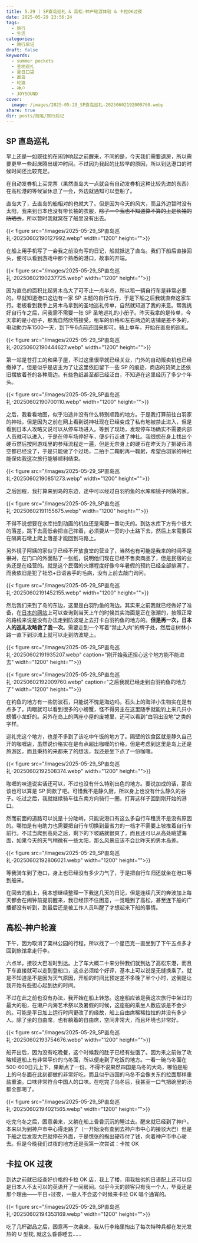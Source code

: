 ```yaml
---
title: 5.29 | SP直岛巡礼 & 高松-神户轮渡体验 & 卡拉OK过夜
date: 2025-05-29 23:56:24
tags:
  - 旅行
  - 生活
categories:
  - 旅行后记
draft: false
keywords:
  - summer pockets
  - 圣地巡礼
  - 夏日口袋
  - 直岛
  - 轮渡
  - 神户
  - JOYSOUND
cover:
  image: /images/2025-05-29_SP直岛巡礼-20250602192009760.webp
share: true
dir: posts/随笔/旅行后记
---
```


## SP 直岛巡礼

早上还是一如既往的在闹钟响起之前醒来，不同的是，今天我们需要退房，所以需要更早一些起床腾出缓冲时间。不过因为我起的比较早的原因，所以到达港口的时候时间还比较充足。

在自动发券机上买完票（果然直岛大一点就会有自动发券机这种比较先进的东西）在高松港的等候室休息了一会，外边就通知可以登船了。

直岛大了，去直岛的船相对的也就大了。但是因为今天的风大，而且外边暂时没有太阳，我来到日本也没有带长袖的衣服，~~除了一个我也不知道算不算的上是长袖的防晒衣~~，所以暂时我就窝在了船里没有出去。

{{< figure src="/images/2025-05-29_SP直岛巡礼-20250602190127992.webp"  width="1200" height="">}}

在船上用手机写了一会我之前没有写的日记，船就抵达了直岛。我们下船后直接回头，便可以看到游戏中那个熟悉的港口，故事的开端。

{{< figure src="/images/2025-05-29_SP直岛巡礼-20250602190237725.webp"  width="1200" height="">}}

因为直岛的面积比起男木岛大了可不止一点半点，所以租一辆自行车是非常必要的。早就知道港口这边有一家 SP 主题的自行车行，于是下船之后我就直奔这家车行。老板看到我手上男木岛拿到的圣地巡礼传单，自然就知道了我的来意。帮我挑好自行车之后，问我需不需要一张 SP 圣地巡礼的小册子。昨天我拿的是传单，今天拿的是小册子，那我自然欣然接受。租车的价格和左右两边的店铺是差不多的，电动助力车1500一天，到下午6点前还回来即可。骑上单车，开始在直岛的巡礼。

{{< figure src="/images/2025-05-29_SP直岛巡礼-20250602190444627.webp"  width="1200" height="">}}

第一站是苍打工的和果子屋，不过这里很早就已经关业，门外的自动贩卖机也已经撤掉了。但是似乎是店主为了让这里依旧留下一些 SP 的痕迹，商店的货架上还依旧摆放着苍的各种周边。有些色纸甚至都已经泛白，不知道在这里经历了多少个年头。

{{< figure src="/images/2025-05-29_SP直岛巡礼-20250602190700110.webp"  width="1200" height="">}}

之后，我看看地图，似乎沿途并没有什么特别顺路的地方。于是我打算前往白羽家的神社，但是因为之前在网上看到说神社现在已经变成了私有地被禁止进入，但是看到日本人攻略又说可以从停车场进入。等到了现场，发现停车场确实不需要内部人员就可以进入，于是在停车场停好车，便步行走进了神社。我很想在身上找出个硬币然后按照游戏里的参拜流程走一遍，但是无奈身上的硬币在昨天为了把硬币清空都已经没了，于是只能做了个过场，二拍手二鞠躬再一鞠躬，希望白羽家的神社能保佑我这次旅行能够顺利结束。

{{< figure src="/images/2025-05-29_SP直岛巡礼-20250602190851273.webp"  width="1200" height="">}}

之后回程，我打算来到岛的东边，途中可以经过白羽钓鱼的水库和镜子阿姨的家。

{{< figure src="/images/2025-05-29_SP直岛巡礼-20250602191155675.webp"  width="1200" height="">}}

不得不说想要在水库拍到动画的机位还是需要一番功夫的。到达水库下方有个很大的落差，跳下去高低会把自己摔着，必须要从一旁的小土路下去，然后上来需要踩在隔离石墩上爬上落差才能回到马路上。

另外镜子阿姨的家似乎已经不开放食堂的营业了，~~当然也有可能是我来的时间不是很对~~，在门口的外面贴了一张纸，说明他们现在已经不售卖商品了，但是民宿的业务还是在经营的。就是这个民宿的火爆程度好像今年暑假的预约已经全部排满了，而我依旧是犯了社恐+日语苦手的毛病，没有上前去敲门询问。

{{< figure src="/images/2025-05-29_SP直岛巡礼-20250602191452155.webp"  width="1200" height="">}}

然后我们来到了岛的东边，这里是白羽钓鱼的海边。其实来之前我就已经做好了准备，在[日本的网站](https://www.data.jma.go.jp/kaiyou/db/tide/suisan/suisan.php?stn=TA&ys=2025&ms=05&ds=18&ye=2025&me=06&de=01&S_HILO=on&LV=DL#hilo)上可以查询到当天上午的时候其实海面是正在涨潮的，按照正常的路线来说是没有办法走到防波堤上去打卡白羽钓鱼的地方的。**但是再一次，日本人的巡礼攻略救了我一次**。需要走到一个写着“禁止入内”的牌子处，然后走树林小路一直下到沙滩上就可以走到防波堤上。

{{< figure src="/images/2025-05-29_SP直岛巡礼-20250602191935207.webp" caption="刚开始我还担心这个地方能不能进去" width="1200" height="">}}

{{< figure src="/images/2025-05-29_SP直岛巡礼-20250602192009760.webp" caption="之后我就已经走到白羽钓鱼的地方了" width="1200" height="">}}

在钓鱼的地方有一些防波石，只能说不愧是海边吗，石头上的海洋小生物实在是有点多了。肉眼就可以看到很多的小螃蟹，怪不得男主在这里随手就能钓上来几只小螃蟹小龙虾的。另外在岛上的两座小屋的废墟里，还可以看到“白羽出没地”之类的字样。

巡礼完这个地方，也差不多到了该吃中午饭的地方了。隔壁的饮食区就是静久自己开的咖喱店，虽然说价格实在是有点超出咖喱的价格，但是考虑到这里是岛上还是旅游区，而且秉持的来都来了的想法，我还是坐下点了一份咖喱。

{{< figure src="/images/2025-05-29_SP直岛巡礼-20250602192508374.webp"  width="1200" height="">}}

咖喱的味道说实话还可以，不过也没有什么特别出色的地方。要说加成的话，那应该也可以算是 SP 同款了吧。可惜我不是静久厨，所以身上也没有什么静久的谷子。吃过之后，我就继续骑车往东南方向骑行一圈，打算这样子回到刚开始的港口。

然而前面的道路可以说是十分陡峭，只能说港口有这么多自行车租赁不是没有原因的。哪怕是有电助力也需要把自行车切换到最省力的一档才不需要上坡推着自行车前行。不过当爬到高处之后，剩下的下坡路就很爽了，而且还可以从高处眺望海面，如果今天的天气稍微有一些太阳，那么风景应该不会比昨天的男木岛差。

{{< figure src="/images/2025-05-29_SP直岛巡礼-20250602192806021.webp"  width="1200" height="">}}

等我骑车到了港口，身上也已经没有多少力气了，于是把自行车归还就坐在港口等到船来。

在回去的船上，我本想继续整理一下我这几天的日记，但是连续几天的奔波加上每天都会在闹钟前提前醒来，我已经顶不住困意，一觉睡到了高松，甚至连下船的广播都没有听到，到最后还是被工作人员叫醒了才想起来下船的事情。

## 高松-神户轮渡

下午，因为取消了栗林公园的行程，所以找了一个星巴克一直坐到了下午五点多才回到旅馆拿走行李。

六点半，接驳大巴准时到达。上了车大概二十来分钟我们就到达了高松东港，而且下车直接就可以走到登船口，这点必须给个好评，基本上可以说是无缝换乘了。就是不知道是不是因为天气原因，开船的时间比预定差不多晚了半个小时，这倒是让我开始有些担心起到达的时间。

不过在此之前也没有办法，我开始在船上转悠。这座船应该是我这次旅行中坐过的最大的船，在濑户内海艺术祭以及暑假的时候，这座船的乘坐人数应该是不会少的。可能是平日加上运行时间更改了的缘故，船上自由席稀稀拉拉的并没有多少人。除了坐的自由席，也有躺着的自由席，空间非常大，而且环境也非常好。

{{< figure src="/images/2025-05-29_SP直岛巡礼-20250602193754676.webp"  width="1200" height="">}}

船开出后，因为没有吃晚餐，这个时候我的肚子已经有些饿了。因为来之前做了攻略知道船上有非常平价的乌冬面，所以便走到了吃饭的地方。一看一碗乌冬面在500-600日元上下，果断点了一份。不得不说果然四国是乌冬的大岛，哪怕是船上的乌冬面在此刻都做的非常好吃，而且似乎四国的乌冬不会像关东的拉面那样重盐重油，口味非常符合中国人的口味。在吃完了乌冬后，我甚至一口气把碗里的汤都全部喝了。

{{< figure src="/images/2025-05-29_SP直岛巡礼-20250602194021565.webp"  width="1200" height="">}}

吃完乌冬之后，困意袭来，又躺在船上昏昏沉沉的睡过去。醒来就已经到了神户。本来以为到神户市中心得走路了（一开始没有查到去神户市中心的接驳大巴）但是下船之后发现大巴就停在外面，于是慌张的掏出硬币付了钱，向着神户市中心驶去。但是今晚我们过夜的地方还是我第一次尝试：卡拉 OK

## 卡拉 OK 过夜

到达之前就已经查好价格的卡拉 OK 店，我上了楼，用我拙劣的日语配上还可以但是日本人不太可以的英语开了一间房间。似乎今天的顾客只有我一个人，毕竟还是那个理由——平日+过夜，一般人不会这个时候来卡拉 OK 唱个通宵的。

{{< figure src="/images/2025-05-29_SP直岛巡礼-20250602194353169.webp"  width="1200" height="">}}

吃了几杯甜品之后，困意再一次袭来，我从行李箱里掏出了每次特种兵都在发光发热的 U 型枕, 就这么昏昏睡去……